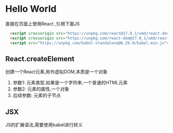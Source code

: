 # Hello World

直接在页面上使用React ,引用下面JS
```html
  <script crossorigin src="https://unpkg.com/react@17.0.1/umd/react.development.js"></script>
  <script crossorigin src="https://unpkg.com/react-dom@17.0.1/umd/react-dom.development.js"></script>
  <script src="https://unpkg.com/babel-standalone@6.26.0/babel.min.js"></script>
```

## React.createElement
创建一个React元素,称作虚拟DOM,本质是一个对象
1. 参数1: 元素类型,如果是一个字符串,一个普通的HTML元素
2. 参数2: 元素的属性,一个对象
3. 后续参数: 元素的子节点

## JSX
JS的扩展语法,需要使用babel进行转义
